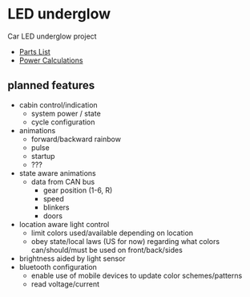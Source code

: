 # LED underglow

Car LED underglow project

- [Parts List](/docs/parts.md)
- [Power Calculations](/docs/calculations.md)

## planned features
- cabin control/indication
  - system power / state
  - cycle configuration
- animations
  - forward/backward rainbow
  - pulse
  - startup
  - ???
- state aware animations
  - data from CAN bus
    - gear position (1-6, R)
    - speed
    - blinkers
    - doors
- location aware light control
  - limit colors used/available depending on location
  - obey state/local laws (US for now) regarding what colors can/should/must be used on front/back/sides
- brightness aided by light sensor
- bluetooth configuration
  - enable use of mobile devices to update color schemes/patterns
  - read voltage/current
